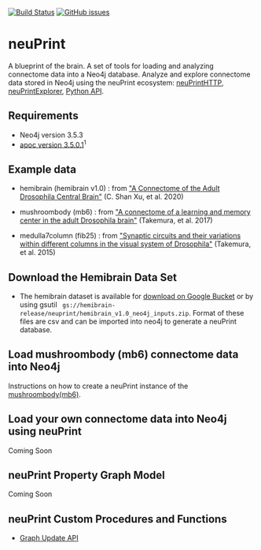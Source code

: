 [![Build Status](https://travis-ci.org/connectome-neuprint/neuPrint.svg?branch=master)](https://travis-ci.org/connectome-neuprint/neuPrint) 
[![GitHub issues](https://img.shields.io/github/issues/connectome-neuprint/neuPrint.svg)](https://GitHub.com/connectome-neuprint/neuPrint/issues/)


# neuPrint
A blueprint of the brain. A set of tools for loading and analyzing connectome data into a Neo4j database. Analyze and explore connectome data stored in Neo4j using the neuPrint ecosystem: [neuPrintHTTP](https://github.com/connectome-neuprint/neuPrintHTTP), [neuPrintExplorer](https://github.com/connectome-neuprint/neuPrintExplorer), [Python API](https://github.com/connectome-neuprint/neuprint-python). 



## Requirements
* Neo4j version 3.5.3
* [apoc version 3.5.0.1](https://github.com/neo4j-contrib/neo4j-apoc-procedures/releases/tag/3.5.0.1)<sup>1</sup>

## Example data
* hemibrain (hemibrain v1.0) : from ["A Connectome of the Adult Drosophila Central Brain"](https://www.biorxiv.org/content/10.1101/2020.01.21.911859v1) (C. Shan Xu, et al. 2020)

* mushroombody (mb6) : from ["A connectome of a learning and memory center in the adult Drosophila brain"](https://elifesciences.org/articles/26975) (Takemura, et al. 2017)

* medulla7column (fib25) : from ["Synaptic circuits and their variations within different columns in the visual system of Drosophila"](https://www.pnas.org/content/112/44/13711) (Takemura, et al. 2015)

## Download the Hemibrain Data Set 
* The hemibrain dataset is available for [download on Google Bucket](https://storage.cloud.google.com/hemibrain-release/neuprint/hemibrain_v1.0_neo4j_inputs.zip) or by using gsutil ```
gs://hemibrain-release/neuprint/hemibrain_v1.0_neo4j_inputs.zip```. Format of these files are csv and can be imported into neo4j to generate a neuPrint database.

## Load mushroombody (mb6) connectome data into Neo4j
Instructions on how to create a neuPrint instance of the [mushroombody(mb6)](neo4j_desktop_load.md).

## Load your own connectome data into Neo4j using neuPrint
Coming Soon

## neuPrint Property Graph Model
Coming Soon

## neuPrint Custom Procedures and Functions

* [Graph Update API](https://github.com/connectome-neuprint/neuPrint/tree/master/update_scripts)

      

